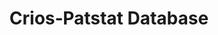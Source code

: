 ---
layout: default
citation: 'Coffano, M., & Tarasconi, G. (2014). CRIOS - Patstat Database: Sources,
  Contents and Access Rules. SSRN Electronic Journal. doi:10.2139/ssrn.2404344 '
contributors: Coffano, M., & Tarasconi, G.
cost: None
description: "Disambiguated inventor's and applicant's names for EPO records. A major\
  \ problem with PATSTAT was that data are provided in a raw format. Data have been\
  \ therefore thoroughly elaborated by ICRIOS to produce a cleaned and harmonized\
  \ database: PATENTS-ICRIOS. Data process­ing consisted mainly in a thorough work\
  \ of clean­ing and standardization of rough in­forma­tion provided by the EPO. \n\
  Such work of name standardization has been carried out at the level of individual\
  \ inventors and applicants.\n\nIn addition to this, each patent document also reports\
  \ further information not included in Patstat, (FI concordance tables to convert\
  \ IPC codes into more aggregated and manageable technological classes). \n\nData\
  \ included in these reports are for EPO patent office only; last update has been\
  \ released on 10/2016; starting date for EPO applications is 1978, bytheway in many\
  \ reports by priority date you'll meat earlier dates."
documentation: http://ssrn.com/abstract=2404344
last_edit: Sat, 05 Mar 2022 18:46:31 GMT
location: https://www.icrios.unibocconi.eu/wps/wcm/connect/Cdr/Icrios/Home/Resources/Databases/PATENTS-ICRIOS+database/
maintained_by: crios@unibocconi.it
record_creation_timestamp: 11/30/2020 17:20:46
shortname: crios_patstat
tags:
- disambiguation
- Europe
terms_of_use: EPO License
title: Crios‐Patstat Database
uuid: 233d7290-f32f-46bb-8a6d-8837e59d9ffb
---